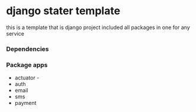 # django stater template 

this is a template that is django project included all packages in one for any service

### Dependencies


### Package apps
* actuator -
* auth 
* email
* sms
* payment
